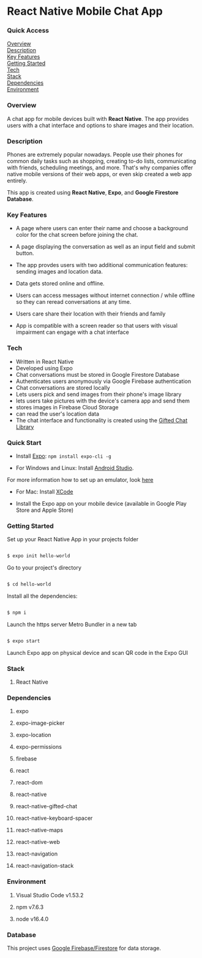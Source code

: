 # React Native Mobile Chat App

### Quick Access

[Overview](#overview) <br/>
[Description](#description) <br/>
[Key Features](#features) <br/>
[Getting Started](#gettingStarted) <br/>
[Tech](#tech) <br/>
[Stack](#stack) <br/>
[Dependencies](#dependencies) <br/>
[Environment](#Environment) <br/>

<h3 id = "overview">Overview</h3>

A chat app for mobile devices built with **React Native**. The app provides users with a chat interface and options to share images and their location.

<h3 id = "description">Description</h3>

Phones are extremely popular nowadays. People use their phones for common daily tasks such as shopping, creating to-do lists, communicating with friends, scheduling meetings, and more. That's why companies offer native mobile versions of their web apps, or even skip created a web app entirely.

This app is created using **React Native**, **Expo**, and **Google Firestore Database**.

<h3 id = "features">Key Features</h3>

* A page where users can enter their name and choose a background color for the chat screen before joining the chat.
* A page displaying the conversation as well as an input field and submit button.
* The app provdes users with two additional communication features: sending images and location data.
* Data gets stored online and offline.

* Users can access messages without internet connection / while offline so they can reread conversations at any time.
* Users care share their location with their friends and family
* App is compatible with a screen reader so that users with visual impairment can engage with a chat interface 

<h3 id = "tech">Tech</h3>

* Written in React Native 
* Developed using Expo
* Chat conversations must be stored in Google Firestore Database
* Authenticates users anonymously via Google Firebase authentication
* Chat conversations are stored locally
* Lets users pick and send images from their phone's image library
* lets users take pictures with the device's camera app and send them
* stores images in Firebase Cloud Storage
* can read the user's location data
* The chat interface and functionality is created using the [Gifted Chat Library](https://github.com/FaridSafi/react-native-gifted-chat)

### Quick Start

- Install [Expo](https://expo.io/): `npm install expo-cli -g`

- For Windows and Linux: Install [Android Studio](https://developer.android.com/studio).<br>

For more information how to set up an emulator, look [here](https://docs.expo.io/versions/latest/workflow/android-studio-emulator/)

- For Mac: Install [XCode](https://developer.apple.com/xcode/)

- Install the Expo app on your mobile device (available in Google Play Store and Apple Store)

<h3 id = "gettingStarted"> Getting Started</h3>

Set up your React Native App in your projects folder

```sh

$ expo init hello-world

```
Go to your project's directory

```sh

$ cd hello-world

```
Install all the dependencies:

```sh

$ npm i

```
Launch the https server Metro Bundler in a new tab
```sh

$ expo start

```
Launch Expo app on physical device and scan QR code in the Expo GUI

<h3 id = "stack"> Stack </h3>

1. React Native


<h3 id = "dependencies"> Dependencies </h3>

1. expo

2. expo-image-picker

3. expo-location

4. expo-permissions

5. firebase

6. react

7. react-dom

8. react-native

9. react-native-gifted-chat

10. react-native-keyboard-spacer

11. react-native-maps

12. react-native-web

13. react-navigation

14. react-navigation-stack

<h3 id = "environment"> Environment</h3>

1. Visual Studio Code v1.53.2

2. npm v7.6.3

3. node v16.4.0

<h3>Database</h3>

This project uses [Google Firebase/Firestore](https://firebase.google.com/products/storage/) for data storage.